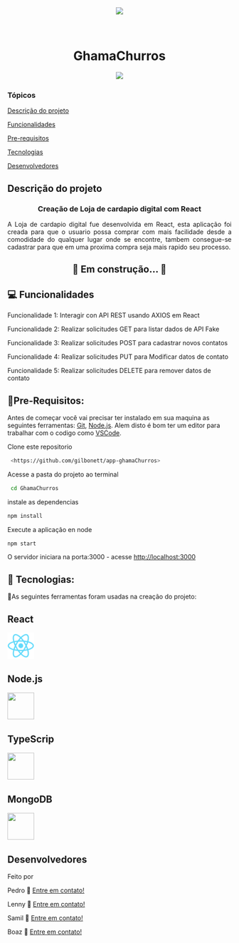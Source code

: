 <div align= "center">
<img src= "https://user-images.githubusercontent.com/105180420/191828557-2342a054-8433-40c0-80d3-698e44d56796.png" width="230px"/>
</div> 

<h1 align="center">
    <br>
    GhamaChurros
</h1>

<p align="center">
<img src="http://img.shields.io/static/v1?label=STATUS&message=EM%20DESENVOLVIMENTO&color=GREEN&style=for-the-badge"/>
</p>

<h3>Tópicos</h3>

<a href="#Descrip">Descrição do projeto</a>

<a href="#Fun">Funcionalidades</a>

<a href="#Pre">Pre-requisitos</a>

<a href="#Tec">Tecnologias</a>

<a href="#Des">Desenvolvedores</a>





<h2 id= Descrip>Descrição do projeto</h2>

<h3 align="center"> Creação de Loja de cardapio digital  com React</h3>

<p align="justify">A Loja de cardapio digital fue desenvolvida em React, esta aplicação foi creada para que o usuario possa comprar com mais facilidade desde a comodidade do qualquer lugar onde se encontre, tambem consegue-se cadastrar para que em uma proxima compra seja mais rapido seu processo.</p>

<h2 align="center"> 🚀 Em construção...  🚧</h2>

<h2 id= Fun>💻 Funcionalidades</h2>
<div>
<p>Funcionalidade 1: Interagir con API REST usando AXIOS em React</p> 
<p>Funcionalidade 2: Realizar solicitudes GET para listar dados de API Fake</p> 
<p>Funcionalidade 3: Realizar solicitudes POST para cadastrar novos contatos</p> 
<p>Funcionalidade 4: Realizar solicitudes PUT para Modificar datos de contato</p> 
<p>Funcionalidade 5: Realizar solicitudes DELETE para remover datos de contato</p>
</div>

<h2 id= Pre> 📑Pre-Requisitos:</h2>

Antes de começar você vai precisar ter instalado em sua maquina as seguintes ferramentas: [Git](https://git-scm.com), [Node.js](https://nodejs.org/en/).  Alem disto é bom ter um editor para trabalhar com o codigo como [VSCode](https://code.visualstudio.com/).


Clone este repositorio
```sh
 <https://github.com/gilbonett/app-ghamaChurros>
 ```

 Acesse a pasta do projeto ao terminal
```sh
 cd GhamaChurros
 ```

instale as dependencias
```sh
npm install
 ```

Execute a aplicação en node
 ```sh
 npm start
  ```
 O servidor iniciara na porta:3000 - acesse <http://localhost:3000>


<h2 id= Tec> 🚀 Tecnologias:</h2>
🔨As seguintes ferramentas foram usadas na creação do projeto:

<h2>React</h2>
 <a href="https://pt-br.reactjs.org/" target="_blank"><img src="https://raw.githubusercontent.com/devicons/devicon/master/icons/react/react-original.svg" height="60" width="60" target="_blank"></a>

<h2>Node.js</h2>
<a href="https://nodejs.org/" target="_blank"><img src="https://cdn-icons-png.flaticon.com/512/919/919825.png" height="60" width="60" target="_blank"></a>


<h2>TypeScrip</h2>
<a href="https://www.typescriptlang.org/" target="_blank"><img src="https://miro.medium.com/max/1051/1*vHw6ENUfu71KHiyTm0BtUA.png" height="60" width="60" target="_blank"></a>

<h2>MongoDB</h2>
<a href="https://www.typescriptlang.org/" target="_blank"><img src="https://play-lh.googleusercontent.com/IzEj9Owgf7-Y6HcSkdbUFbgUXuHcdjzA2PHE1D2ylCHNaxG7t0hGxB3ck_K2QJC9tQ=w240-h480-rw" height="60" width="60" target="_blank"></a>




<h2 id= "#Des">Desenvolvedores</h2>

Feito por 

Pedro :wave: [Entre em contato!](https://www.linkedin.com/in/gilbonett/)

Lenny :wave: [Entre em contato!](https://www.linkedin.com/in/lenny-marians-lucena-torres-431088198/)

Samil :wave: [Entre em contato!](https://www.linkedin.com/in/samil-moret-86279a60/)

Boaz :wave: [Entre em contato!](https://www.linkedin.com/in/boaz-destin-ab9561221/)
